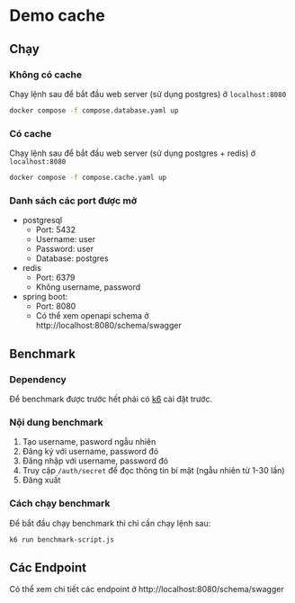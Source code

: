 # Demo cache

## Chạy

### Không có cache

Chạy lệnh sau để bắt đầu web server (sử dụng postgres) ở `localhost:8080`
```sh
docker compose -f compose.database.yaml up
```

### Có cache

Chạy lệnh sau để bắt đầu web server (sử dụng postgres + redis) ở `localhost:8080`
```sh
docker compose -f compose.cache.yaml up
```

### Danh sách các port được mở

- postgresql
  - Port: 5432
  - Username: user
  - Password: user
  - Database: postgres
- redis
  - Port: 6379
  - Không username, password
- spring boot:
  - Port: 8080
  - Có thể xem openapi schema ở http://localhost:8080/schema/swagger

## Benchmark

### Dependency

Để benchmark được trước hết phải có [k6](https://k6.io/) cài đặt trước.

### Nội dung benchmark

1. Tạo username, pasword ngẫu nhiên
2. Đăng ký với username, password đó
3. Đăng nhập với username, password đó
4. Truy cập `/auth/secret` để đọc thông tin bí mật (ngẫu nhiên từ 1-30 lần)
5. Đăng xuất

### Cách chạy benchmark

Để bắt đầu chạy benchmark thì chỉ cần chạy lệnh sau:
```sh
k6 run benchmark-script.js
```

## Các Endpoint

Có thể xem chi tiết các endpoint ở http://localhost:8080/schema/swagger

